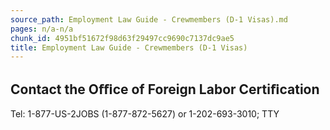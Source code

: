 ```yaml
---
source_path: Employment Law Guide - Crewmembers (D-1 Visas).md
pages: n/a-n/a
chunk_id: 4951bf51672f98d63f29497cc9690c7137dc9ae5
title: Employment Law Guide - Crewmembers (D-1 Visas)
---
```

## Contact the Oﬃce of Foreign Labor Certiﬁcation

Tel: 1-877-US-2JOBS (1-877-872-5627) or 1-202-693-3010; TTY
